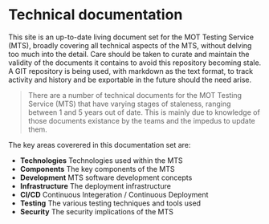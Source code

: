 # Technical documentation

This site is an up-to-date living document set for the MOT Testing Service (MTS), broadly covering all technical aspects of the MTS, without delving too much into the detail.  Care should be taken to curate and maintain the validity of the documents it contains to avoid this repository becoming stale.  A GIT repository is being used, with markdown as the text format, to track activity and history and be exportable in the future should the need arise.

> There are a number of technical documents for the MOT Testing Service (MTS) that have varying stages of staleness, ranging between 1 and 5 years out of date.  This is mainly due to knowledge of those documents existance by the teams and the impedus to update them.  

The key areas coverered in this documentation set are:

* **Technologies** Technologies used within the MTS
* **Components** The key components of the MTS
* **Development** MTS software development concepts
* **Infrastructure** The deployment infrastructure
* **CI/CD** Continuous Integeration / Continuous Deployment
* **Testing** The various testing techniques and tools used
* **Security** The security implications of the MTS